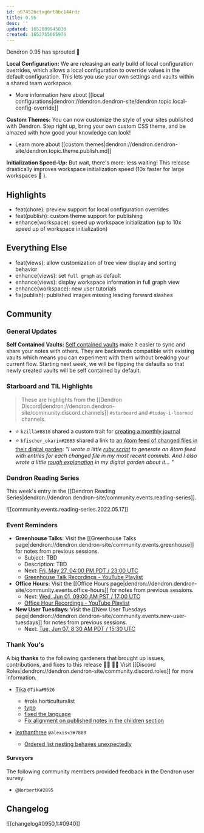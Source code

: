 ```yaml
---
id: o674526ctxg6rt8bc144rdz
title: 0.95
desc: ''
updated: 1652809945030
created: 1652755065976
---
```


Dendron 0.95 has sprouted  🌱

**Local Configuration:** We are releasing an early build of local configuration overrides, which allows a local configuration to override values in the default configuration. This lets you use your own settings and vaults within a shared team workspace.

- More information here about [[local configurations|dendron://dendron.dendron-site/dendron.topic.local-config-override]]

**Custom Themes:** You can now customize the style of your sites published with Dendron. Step right up, bring your own custom CSS theme, and be amazed with how good your knowledge can look!

- Learn more about [[custom themes|dendron://dendron.dendron-site/dendron.topic.theme.publish.md]]

**Initialization Speed-Up:** But wait, there's more: less waiting! This release drastically improves workspace initialization speed (10x faster for large workspaces 🚀 ).

## Highlights
- feat(chore): preview support for local configuration overrides
- feat(publish): custom theme support for publishing 
- enhance(workspace): speed up workspace initialization (up to 10x speed up of workspace initialization)

## Everything Else
- feat(views): allow customization of tree view display and sorting behavior
- enhance(views): set `full graph` as default
- enhance(views): display workspace information in full graph view
- enhance(workspace): new user tutorials
- fix(publish): published images missing leading forward slashes

## Community

### General Updates
**Self Contained Vaults:**  [Self contained vaults](https://blog.dendron.so/notes/g98s3m6jft4gnb546y7i4xg/) make it easier to sync and share your notes with others. They are backwards compatible with existing vaults which means you can experiment with them without breaking your current flow. Starting next week, we will be flipping the defaults so that newly created vaults will be self contained by default. 

### Starboard and TIL Highlights
> These are highlights from the [[Dendron Discord|dendron://dendron.dendron-site/community.discord.channels]] `#starboard` and `#today-i-learned` channels.

- ⭐  `kzilla#8818` shared a custom trait for [creating a monthly journal](https://discord.com/channels/717965437182410783/742532267058004098/969247847365107762)
- ⭐  `kfischer_okarin#2663` shared a link to [an Atom feed of changed files in their digital garden](https://kfischer-okarin.github.io/digital-garden/feed.xml): _"I wrote a little [ruby script](https://github.com/kfischer-okarin/digital-garden/blob/publish/build_rss_feed.rb) to generate an Atom feed with entries for each changed file in my most recent commits. And I also wrote a little [rough explanation](https://kfischer-okarin.github.io/digital-garden/notes/t1sez74d9glnkg06z2ffli7/) in my digital garden about it... "_

### Dendron Reading Series

This week's entry in the [[Dendron Reading Series|dendron://dendron.dendron-site/community.events.reading-series]].

![[community.events.reading-series.2022.05.17]]

### Event Reminders

- **Greenhouse Talks:** Visit the [[Greenhouse Talks page|dendron://dendron.dendron-site/community.events.greenhouse]] for notes from previous sessions.
    - Subject: TBD
    - Description: TBD
    - Next: [Fri, May 27, 04:00 PM PDT / 23:00 UTC](https://link.dendron.so/luma)
    - [Greenhouse Talk Recordings - YouTube Playlist](https://link.dendron.so/greenhouse)
- **Office Hours:** Visit the [[Office Hours page|dendron://dendron.dendron-site/community.events.office-hours]] for notes from previous sessions.
    - Next: [Wed, Jun 01, 09:00 AM PST / 17:00 UTC](https://link.dendron.so/luma)
    - [Office Hour Recordings - YouTube Playlist](https://link.dendron.so/6yPa)
- **New User Tuesdays:** Visit the [[New User Tuesdays page|dendron://dendron.dendron-site/community.events.new-user-tuesdays]] for notes from previous sessions.
    - Next: [Tue, Jun 07, 8:30 AM PDT / 15:30 UTC](https://link.dendron.so/luma)
    
### Thank You's

A big **thanks** to the following gardeners that brought up issues, contributions, and fixes to this release :man_farmer: :woman_farmer: 
Visit [[Discord Roles|dendron://dendron.dendron-site/community.discord.roles]] for more information.

- [Tika](https://github.com/SR--) `@Tika#9526`
  - #role.horticulturalist
  - [typo](https://github.com/dendronhq/dendron-blog/pull/22)
  - [fixed the language](https://github.com/dendronhq/dendron-blog/pull/23#pullrequestreview-966870394)
  - [Fix alignment on published notes in the children section](https://github.com/dendronhq/dendron/issues/2921)

- [lexthanthree](https://github.com/lexthanthree) `@alexis<3#7889`
  - [Ordered list nesting behaves unexpectedly](https://github.com/dendronhq/dendron/issues/2927)

#### Surveyors

The following community members provided feedback in the Dendron user survey:

- `@NorbertK#2895`

## Changelog
![[changelog#0950,1:#0940]]